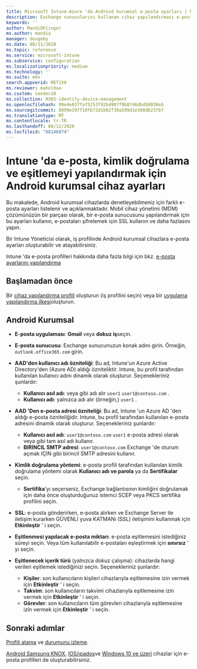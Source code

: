 ```yaml
---
title: Microsoft Intune-Azure 'da Android kurumsal e-posta ayarları | Microsoft Docs
description: Exchange sunucularını kullanan cihaz yapılandırması e-posta profilleri oluşturun ve Azure Active Directory öznitelikleri alın. SSL veya SMIME 'yi etkinleştirin, sertifikalar veya Kullanıcı adı/parola ile kullanıcıların kimliğini doğrulayın ve Microsoft Intune kullanarak Android iş profili cihazlarındaki e-posta ve zamanlamaları eşitler.
keywords: ''
author: MandiOhlinger
ms.author: mandia
manager: dougeby
ms.date: 08/11/2020
ms.topic: reference
ms.service: microsoft-intune
ms.subservice: configuration
ms.localizationpriority: medium
ms.technology: ''
ms.suite: ems
search.appverid: MET150
ms.reviewer: maholdaa
ms.custom: seodec18
ms.collection: M365-identity-device-management
ms.openlocfilehash: 99e4e037faf5253f92b4907f9b8746dbd58038eb
ms.sourcegitcommit: 8999e197f10fb72d1b82f30a599d1e588db237b7
ms.translationtype: MT
ms.contentlocale: tr-TR
ms.lasthandoff: 08/12/2020
ms.locfileid: "88146074"
---
```

# <a name="android-enterprise-device-settings-to-configure-email-authentication-and-synchronization-in-intune"></a>Intune 'da e-posta, kimlik doğrulama ve eşitlemeyi yapılandırmak için Android kurumsal cihaz ayarları

Bu makalede, Android kurumsal cihazlarda denetleyebilmeniz için farklı e-posta ayarları listelenir ve açıklanmaktadır. Mobil cihaz yönetimi (MDM) çözümünüzün bir parçası olarak, bir e-posta sunucusunu yapılandırmak için bu ayarları kullanın, e-postaları şifrelemek için SSL kullanın ve daha fazlasını yapın.

Bir Intune Yöneticisi olarak, iş profilinde Android kurumsal cihazlara e-posta ayarları oluşturabilir ve atayabilirsiniz.

Intune 'da e-posta profilleri hakkında daha fazla bilgi için bkz. [e-posta ayarlarını yapılandırma](email-settings-configure.md)

## <a name="before-you-begin"></a>Başlamadan önce

Bir [cihaz yapılandırma profili](email-settings-configure.md) oluşturun (iş profilini seçin) veya bir [uygulama yapılandırma ilkesi](../apps/app-configuration-policies-use-android.md)oluşturun.

## <a name="android-enterprise"></a>Android Kurumsal

- **E-posta uygulaması**: **Gmail** veya **dokuz iş**seçin.
- **E-posta sunucusu**: Exchange sunucunuzun konak adını girin. Örneğin, `outlook.office365.com` girin.
- **AAD'den kullanıcı adı özniteliği**: Bu ad, Intune'un Azure Active Directory'den (Azure AD) aldığı özniteliktir. Intune, bu profil tarafından kullanılan kullanıcı adını dinamik olarak oluşturur. Seçenekleriniz şunlardır:

  - **Kullanıcı asıl adı**: veya gibi adı alır `user1` `user1@contoso.com` .
  - **Kullanıcı adı**: yalnızca adı alır (örneğin,) `user1` .

- **AAD 'Den e-posta adresi özniteliği**: Bu ad, Intune 'un Azure AD 'den aldığı e-posta özniteliğidir. Intune, bu profil tarafından kullanılan e-posta adresini dinamik olarak oluşturur. Seçenekleriniz şunlardır:
  - **Kullanıcı asıl adı**: `user1@contoso.com` `user1` e-posta adresi olarak veya gibi tam asıl adı kullanır.
  - **BIRINCIL SMTP adresi**: `user1@contoso.com` Exchange 'de oturum açmak IÇIN gibi birincil SMTP adresini kullanır.

- **Kimlik doğrulama yöntemi**: e-posta profili tarafından kullanılan kimlik doğrulama yöntemi olarak **Kullanıcı adı ve parola** ya da **Sertifikalar** seçin.
  - **Sertifika**’yı seçerseniz, Exchange bağlantısının kimliğini doğrulamak için daha önce oluşturduğunuz istemci SCEP veya PKCS sertifika profilini seçin.
- **SSL**: e-posta gönderirken, e-posta alırken ve Exchange Server ile iletişim kurarken GÜVENLI yuva KATMANı (SSL) iletişimini kullanmak için **Etkinleştir** ' i seçin.
- **Eşitlenmesi yapılacak e-posta miktarı**: e-posta eşitlemesini istediğiniz süreyi seçin. Veya tüm kullanılabilir e-postaları eşleştirmek için **sınırsız** ' yı seçin.
- **Eşitlenecek içerik türü** (yalnızca dokuz çalışma): cihazlarda hangi verileri eşitlemek istediğinizi seçin. Seçenekleriniz şunlardır:
  - **Kişiler**: son kullanıcıların kişileri cihazlarıyla eşitlemesine izin vermek için **Etkinleştir** ' i seçin.
  - **Takvim**: son kullanıcıların takvimi cihazlarıyla eşitlemesine izin vermek için **Etkinleştir** ' i seçin.
  - **Görevler**: son kullanıcıların tüm görevleri cihazlarıyla eşitlemesine izin vermek için **Etkinleştir** ' i seçin.

## <a name="next-steps"></a>Sonraki adımlar

[Profili atama](device-profile-assign.md) ve [durumunu izleme](device-profile-monitor.md).

[Android Samsung KNOX](email-settings-android.md), [IOS/ıpados](email-settings-ios.md)ve [Windows 10 ve üzeri](email-settings-windows-10.md) cihazlar için e-posta profilleri de oluşturabilirsiniz.
